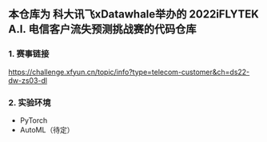 ## 本仓库为 科大讯飞xDatawhale举办的 2022iFLYTEK A.I. 电信客户流失预测挑战赛的代码仓库

### 1. 赛事链接

https://challenge.xfyun.cn/topic/info?type=telecom-customer&ch=ds22-dw-zs03-dl

### 2. 实验环境
+ PyTorch
+ AutoML（待定）
